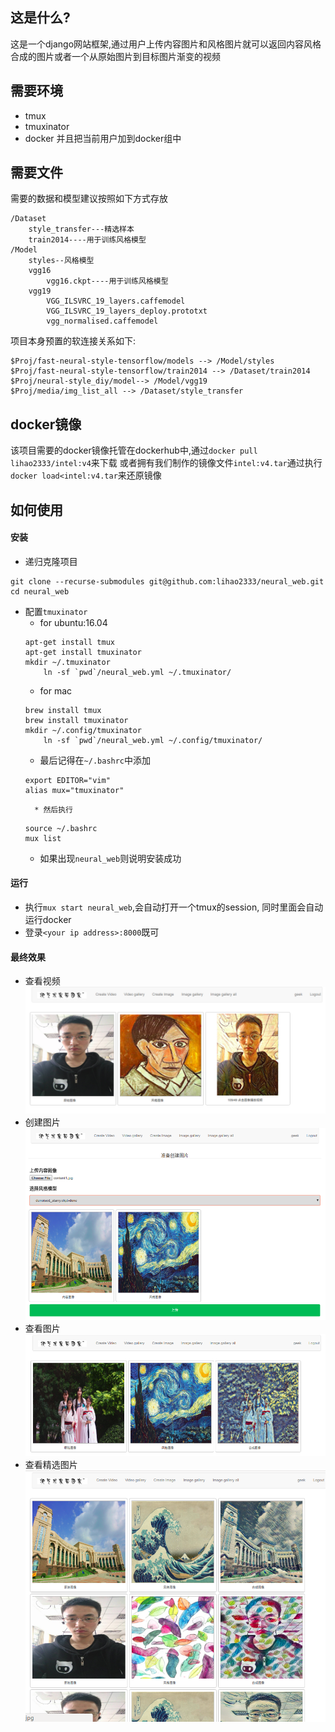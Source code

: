 ## 这是什么?
这是一个django网站框架,通过用户上传内容图片和风格图片就可以返回内容风格合成的图片或者一个从原始图片到目标图片渐变的视频
## 需要环境
* tmux
* tmuxinator
* docker 并且把当前用户加到docker组中
## 需要文件
需要的数据和模型建议按照如下方式存放
```
/Dataset
	style_transfer---精选样本
	train2014----用于训练风格模型
/Model
	styles--风格模型
	vgg16
		vgg16.ckpt----用于训练风格模型
	vgg19
		VGG_ILSVRC_19_layers.caffemodel
		VGG_ILSVRC_19_layers_deploy.prototxt
		vgg_normalised.caffemodel
```

项目本身预置的软连接关系如下:

```
$Proj/fast-neural-style-tensorflow/models --> /Model/styles
$Proj/fast-neural-style-tensorflow/train2014 --> /Dataset/train2014
$Proj/neural-style_diy/model--> /Model/vgg19
$Proj/media/img_list_all --> /Dataset/style_transfer
```

## docker镜像
该项目需要的docker镜像托管在dockerhub中,通过`docker pull lihao2333/intel:v4`来下载
或者拥有我们制作的镜像文件`intel:v4.tar`通过执行`docker load<intel:v4.tar`来还原镜像

## 如何使用
#### 安装

* 递归克隆项目

```
git clone --recurse-submodules git@github.com:lihao2333/neural_web.git
cd neural_web
```
* 配置`tmuxinator`
	* for ubuntu:16.04
	```
	apt-get install tmux
	apt-get install tmuxinator
	mkdir ~/.tmuxinator
        ln -sf `pwd`/neural_web.yml ~/.tmuxinator/ 
	```
	* for mac
	```
	brew install tmux
	brew install tmuxinator
	mkdir ~/.config/tmuxinator
        ln -sf `pwd`/neural_web.yml ~/.config/tmuxinator/ 	
	```
	* 最后记得在`~/.bashrc`中添加
	```
	export EDITOR="vim"
	alias mux="tmuxinator"
	```
        * 然后执行
	```
	source ~/.bashrc
	mux list
	```
	* 如果出现`neural_web`则说明安装成功
#### 运行
* 执行`mux start neural_web`,会自动打开一个tmux的session, 同时里面会自动运行docker
* 登录`<your ip address>:8000`既可

#### 最终效果
* 查看视频
![avatar](readme/video_gallery.png)
* 创建图片
![avatar](readme/create_image.png)
* 查看图片
![avatar](readme/image_gallery.png)
* 查看精选图片
![avatar](readme/image_gallery_all.png)
